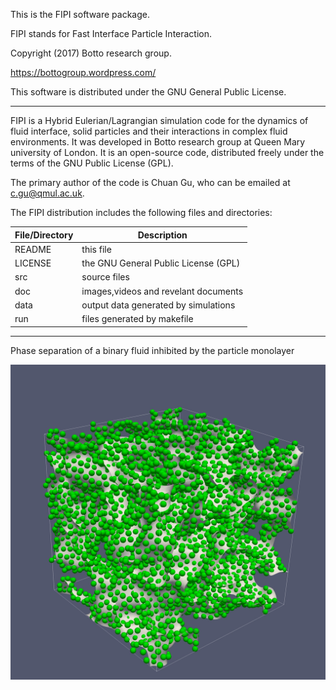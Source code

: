 This is the FIPI software package.

FIPI stands for Fast Interface Particle Interaction.

Copyright (2017) Botto research group. 

https://bottogroup.wordpress.com/

This software is distributed under the GNU General Public License.

----------------------------------------------------------------------

FIPI is a Hybrid Eulerian/Lagrangian simulation code for the dynamics of fluid interface, solid particles and their interactions in complex fluid environments. It was developed in Botto research group at Queen Mary university of London. It is an open-source code, distributed freely under the terms of the GNU Public License (GPL).

The primary author of the code is Chuan Gu, who can be emailed
at c.gu@qmul.ac.uk.

The FIPI distribution includes the following files and directories:

File/Directory | Description
------------ | -------------
README  | this file
LICENSE | the GNU General Public License (GPL)
src     | source files
doc     | images,videos and revelant documents
data    | output data generated by simulations
run     | files generated by makefile

----------------------------------------------------------------------

Phase separation of a binary fluid inhibited by the particle monolayer

![](/doc/phase_separation1.jpg?raw=true "")
